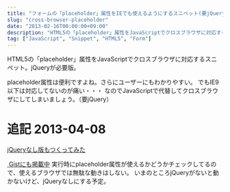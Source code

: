 ```yaml
---
title: "フォームの「placeholder」属性をIEでも使えるようにするスニペット(要jQuery)"
slug: "cross-browser-placeholder"
date: "2013-02-16T00:00:00+09:00"
description: "HTML5の「placeholder」属性をJavaScriptでクロスブラウザに対応するスニペット。jQueryが必要版。"
tag: ["JavaScript", "Snippet", "HTML5", "Form"]
---
```


HTML5の「placeholder」属性をJavaScriptでクロスブラウザに対応するスニペット。jQueryが必要版。

<!--more-->

placeholder属性は便利ですよね。さらにユーザーにもわかりやすい。
でもIE9以下は対応してないのが痛い・・・
なのでJavaScriptで代替してクロスブラウザにしてしまいましょう。（要jQuery）

# 追記 2013-04-08

<a href="http://kijtra.com/article/cross-browser-placeholder-without-jquer">jQueryなし版もつくってみた</a>

<script src="https://gist.github.com/kijtra/4964976.js"></script>

<a href="https://gist.github.com/kijtra/4964976" class="btn" target="_blank"><i class="icon-github">&nbsp;</i>Gistにも掲載中</a>
実行時にplaceholder属性が使えるかどうかチェックしてるので、使えるブラウザでは無駄な動きはしない。
いまのところjQueryがないと動かないけど、jQueryなしにする予定。
